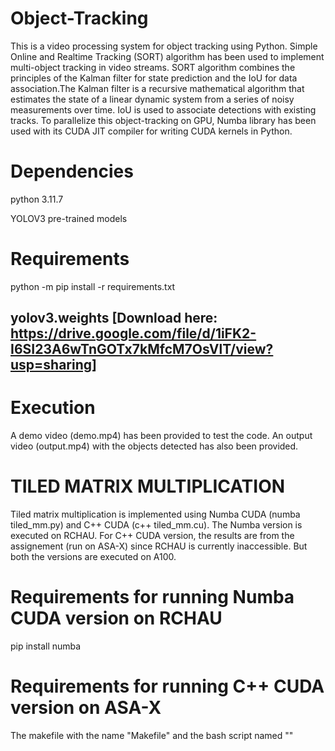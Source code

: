 # Object-Tracking
This is a video processing system for object tracking using Python. Simple Online and Realtime Tracking (SORT) algorithm has been used to
implement multi-object tracking in video streams. SORT algorithm combines the principles of the Kalman filter for state prediction and the IoU for data association.The Kalman filter is a recursive mathematical algorithm that estimates the state of a linear dynamic system from a series of noisy measurements over time. IoU is used to associate detections with existing tracks. To parallelize this object-tracking on GPU, Numba library has been used with its CUDA JIT compiler for writing CUDA kernels in Python.

# Dependencies
python 3.11.7

YOLOV3 pre-trained models

# Requirements
python -m pip install -r requirements.txt

## yolov3.weights [Download here: https://drive.google.com/file/d/1iFK2-I6SI23A6wTnGOTx7kMfcM7OsVlT/view?usp=sharing] 

# Execution 
A demo video (demo.mp4) has been provided to test the code. An output video (output.mp4) with the objects detected has also been provided.

# TILED MATRIX MULTIPLICATION 
Tiled matrix multiplication is implemented using Numba CUDA (numba tiled_mm.py) and C++ CUDA (c++ tiled_mm.cu). The Numba version is executed on RCHAU. For C++ CUDA version, the results are from the assignement (run on ASA-X) since RCHAU is currently inaccessible. But both the versions are executed on A100.

# Requirements for running Numba CUDA version on RCHAU
pip install numba

# Requirements for running C++ CUDA version on ASA-X 
The makefile with the name "Makefile" and the bash script named ""
